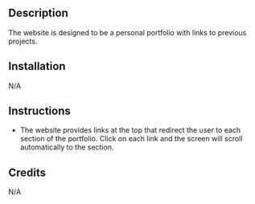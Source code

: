 ## Description
The website is designed to be a personal portfolio with links to previous projects.

## Installation
N/A

## Instructions
* The website provides links at the top that redirect the user to each section of the portfolio. Click on each link and the screen will scroll automatically to the section.

## Credits
N/A
